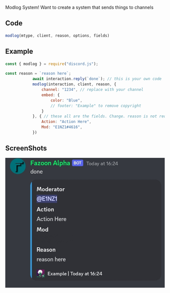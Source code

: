 Modlog System!
Want to create a system that sends things to channels

## Code
```js
modlog(mtype, client, reason, options, fields)
```

## Example
```js
const { modlog } = require("discord.js");
```
```js
const reason = `reason here`;
            await interaction.reply(`done`); // this is your own code
            modlog(interaction, client, reason, {
                channel: "1234", // replace with your channel
                embed: {
                    color: "Blue",
                    // footer: "Example" to remove copyright
                }
            }, { // these all are the fields. Change. reason is not required
                Action: "Action Here",
                Mod: "E1NZ1#4616",
            })
```

## ScreenShots

![modlog](../sam/modlog.jpg)
